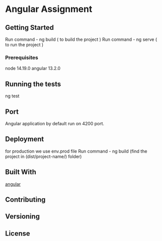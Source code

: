 # Angular Assignment

## Getting Started

Run command - ng build ( to build the project )
Run command - ng serve ( to run the project )


### Prerequisites
node 14.19.0 
angular 13.2.0

## Running the tests

ng test

## Port 

Angular application by default run on 4200 port.

## Deployment

for production we use env.prod file
Run command - ng build (find the project in (dist/project-name/) folder)

## Built With

[angular](https://angular.io/docs)

## Contributing


## Versioning


## License

